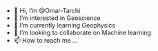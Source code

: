- 👋 Hi, I’m @Omar-Tarchi
- 👀 I’m interested in Geoscience
- 🌱 I’m currently learning Geophysics
- 💞️ I’m looking to collaborate on Machine learning
- 📫 How to reach me ...

<!---
Omar-Tarchi/Omar-Tarchi is a ✨ special ✨ repository because its `README.md` (this file) appears on your GitHub profile.
You can click the Preview link to take a look at your changes.
--->
